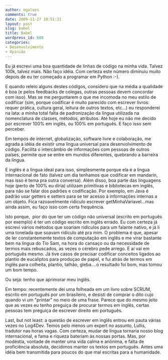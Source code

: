 ```yaml
---
author: mgalves
comments: true
date: 2009-11-27 10:51:21
layout: post
slug: babel
title: Babel
wordpress_id: 688
categories:
- Desenvolvimento
- Opinião
---
```


Eu já escrevi uma boa quantidade de linhas de código na minha vida. Talvez 100k, talvez mais. Não faço idéia. Com certeza este número diminuiu muito depois de eu ter começado a programar em Python :-).

E quando releio alguns destes códigos, considero que na média a qualidade é boa (e pelos feedbacks de colegas, outras pessoas devem concordar com isso). Mas se me perguntarem o que me incomoda no meu estilo de codificar (sim, porque codificar é muito parecido com escrever livros: requer prática, cultura geral, leitura de outros textos, etc...) eu responderei na lata: a minha total falta de padronização da língua utilizada na nomenclatura de classes, métodos, atributos. Até hoje eu não me decido por escrever 100% em inglês, ou 100% em português. E faço isso sem perceber.

Em tempos de internet, globalização, software livre e colaboração, me agrada a idéia de existir uma língua universal para desenvolvimento de código. Facilita o intercâmbio de informações com pessoas de outros países, permite que se entre em mundos diferentes, quebrando a barreira da língua.

E inglês é a língua ideal para isso, simplesmente porque ela é a lingua internacional de fato (talvez um dia tenhamos que codificar em mandarin, mas isso é tema pra outra conversa). Além disso, boa parte das linguagens hoje (perto de 100% eu diria) utilizam primitivas e bibliotecas em inglês, para não se falar dos padrões e codificação. Por exemplo, em Java é padrão usar getters e setters para se ter acesso à informações internas a um objeto. Fica razoavelmente ridículo escrever getMinhaVariavel...mas ainda assim, eu faço isso com certa frequência.

Isto porque,  pior do que ter um código não universal (escrito em português por exemplo) é ter um código escrito em inglês errado. Eu com certeza já escrevi vários métodos que soariam ridículos para um falante nativo, e já li uma tonelada que soavam ridículo até pra mim. O problema é que, apesar de ler constantemente textos de computação em inglês e me virar bastante bem na língua do Tio Sam, na hora do cansaço ou da necessidade de termos mais rebuscados, as vezes o cérebro pede arrego. E aí vai em português mesmo. Já tive casos de precisar codificar conceitos ligados ao plantio de eucaliptos para produçao de papel, e fui atrás de termos em inglês para colheita, plantio, talhão, gleba....o resultado foi bom, mas tomou um bom tempo.

Ou seja: tenho que aprimorar meu inglês.

Em tempo: recentemente dei uma folheada em um livro sobre SCRUM, escrito em português por um brasileiro, e desisti de comprar o dito cujo quando vi um "printar" no meio de uma frase. Parece que do mesmo jeito que as vezes eu tenho preguiça de procurar termos em inglês, certas pessoas tem preguiça de escrever direito em português.

Last, but not least: a questão de escrever em inglês entrou em pauta várias vezes no Log4Dev. Temos pelo menos um expert no assunto, Lullis, tradutor nas horas vagas. Com certeza, mudar de língua tornaria nosso blog internacional, e fama e riqueza bateriam às nossas portas. Mas, por modéstia, vontade de manter uma vida calma e anônima, e falta de proficiência absoluta, decidimos manter os textos em português. Antes uma idéia bem transmitida para poucos do que mal escritas para a humanidade.
